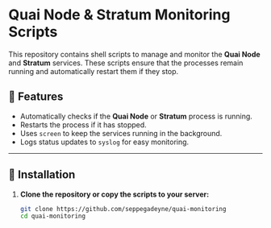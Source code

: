 # Quai Node & Stratum Monitoring Scripts

This repository contains shell scripts to manage and monitor the **Quai Node** and **Stratum** services. These scripts ensure that the processes remain running and automatically restart them if they stop.

## 📌 Features
- Automatically checks if the **Quai Node** or **Stratum** process is running.
- Restarts the process if it has stopped.
- Uses `screen` to keep the services running in the background.
- Logs status updates to `syslog` for easy monitoring.

---

## 🚀 Installation

1. **Clone the repository or copy the scripts to your server:**
   ```bash
   git clone https://github.com/seppegadeyne/quai-monitoring
   cd quai-monitoring

